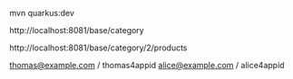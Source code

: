 mvn quarkus:dev


http://localhost:8081/base/category

http://localhost:8081/base/category/2/products


thomas@example.com / thomas4appid
alice@example.com / alice4appid


